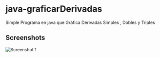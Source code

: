 # java-graficarDerivadas
Simple Programa en java que Gráfica Derivadas Simples , Dobles y Triples

## Screenshots

![Screenshot 1](http://telematico-tools.azurewebsites.net/cloud/java/GraficarDerivadas/1.jpg)
